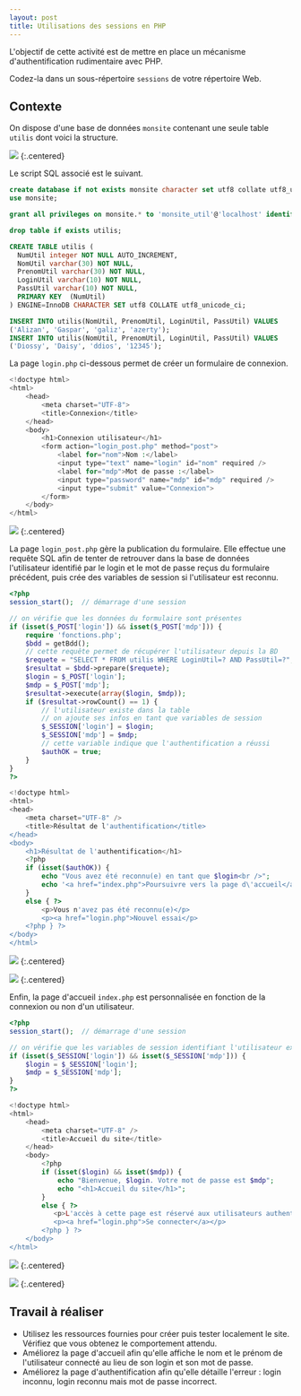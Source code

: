 ```yaml
---
layout: post
title: Utilisations des sessions en PHP
---
```


L'objectif de cette activité est de mettre en place un mécanisme d'authentification rudimentaire avec PHP.

Codez-la dans un sous-répertoire `sessions` de votre répertoire Web.

## Contexte

On dispose d'une base de données `monsite` contenant une seule table `utilis` dont voici la structure.

![](../assets/sessions/utilis.png)
{:.centered}

Le script SQL associé est le suivant.

~~~SQL
create database if not exists monsite character set utf8 collate utf8_unicode_ci;
use monsite;

grant all privileges on monsite.* to 'monsite_util'@'localhost' identified by 'secret';

drop table if exists utilis;

CREATE TABLE utilis (
  NumUtil integer NOT NULL AUTO_INCREMENT,
  NomUtil varchar(30) NOT NULL,
  PrenomUtil varchar(30) NOT NULL,
  LoginUtil varchar(10) NOT NULL,
  PassUtil varchar(10) NOT NULL,
  PRIMARY KEY  (NumUtil)
) ENGINE=InnoDB CHARACTER SET utf8 COLLATE utf8_unicode_ci;

INSERT INTO utilis(NomUtil, PrenomUtil, LoginUtil, PassUtil) VALUES
('Alizan', 'Gaspar', 'galiz', 'azerty');
INSERT INTO utilis(NomUtil, PrenomUtil, LoginUtil, PassUtil) VALUES
('Diossy', 'Daisy', 'ddios', '12345');
~~~

La page `login.php` ci-dessous permet de créer un formulaire de connexion.

~~~php
<!doctype html>
<html>
    <head>
        <meta charset="UTF-8">
        <title>Connexion</title>
    </head>
    <body>
        <h1>Connexion utilisateur</h1>
        <form action="login_post.php" method="post">
            <label for="nom">Nom :</label>
            <input type="text" name="login" id="nom" required />
            <label for="mdp">Mot de passe :</label>
            <input type="password" name="mdp" id="mdp" required />
            <input type="submit" value="Connexion">
        </form>
    </body>
</html>
~~~

![](../assets/sessions/sessions-1.png)
{:.centered}

La page `login_post.php` gère la publication du formulaire. Elle effectue une requête SQL afin de tenter de retrouver dans la base de données l'utilisateur identifié par le login et le mot de passe reçus du formulaire précédent, puis crée des variables de session si l'utilisateur est reconnu.

~~~php
<?php
session_start();  // démarrage d'une session

// on vérifie que les données du formulaire sont présentes
if (isset($_POST['login']) && isset($_POST['mdp'])) {
    require 'fonctions.php';
    $bdd = getBdd();
    // cette requête permet de récupérer l'utilisateur depuis la BD
    $requete = "SELECT * FROM utilis WHERE LoginUtil=? AND PassUtil=?";
    $resultat = $bdd->prepare($requete);
    $login = $_POST['login'];
    $mdp = $_POST['mdp'];
    $resultat->execute(array($login, $mdp));
    if ($resultat->rowCount() == 1) {
        // l'utilisateur existe dans la table
        // on ajoute ses infos en tant que variables de session
        $_SESSION['login'] = $login;
        $_SESSION['mdp'] = $mdp;
        // cette variable indique que l'authentification a réussi
        $authOK = true;
    }
}
?>

<!doctype html>
<html>
<head>
    <meta charset="UTF-8" />
    <title>Résultat de l'authentification</title>
</head>
<body>
    <h1>Résultat de l'authentification</h1>
    <?php
    if (isset($authOK)) {
        echo "Vous avez été reconnu(e) en tant que $login<br />";
        echo '<a href="index.php">Poursuivre vers la page d\'accueil</a>';
    }
    else { ?>
        <p>Vous n'avez pas été reconnu(e)</p>
        <p><a href="login.php">Nouvel essai</p>
    <?php } ?>
</body>
</html>
~~~

![](../assets/sessions/sessions-2.png)
{:.centered}

![](../assets/sessions/sessions-4.png)
{:.centered}

Enfin, la page d'accueil `index.php` est personnalisée en fonction de la connexion ou non d'un utilisateur.

~~~php
<?php
session_start();  // démarrage d'une session

// on vérifie que les variables de session identifiant l'utilisateur existent
if (isset($_SESSION['login']) && isset($_SESSION['mdp'])) {
    $login = $_SESSION['login'];
    $mdp = $_SESSION['mdp'];
}
?>

<!doctype html>
<html>
    <head>
        <meta charset="UTF-8" />
        <title>Accueil du site</title>
    </head>
    <body>
        <?php
        if (isset($login) && isset($mdp)) {
            echo "Bienvenue, $login. Votre mot de passe est $mdp";
            echo "<h1>Accueil du site</h1>";
        }
        else { ?>
           <p>L'accès à cette page est réservé aux utilisateurs authentifiés</p>
           <p><a href="login.php">Se connecter</a></p>
        <?php } ?>
    </body>
</html>
~~~

![](../assets/sessions/sessions-3.png)
{:.centered}

![](../assets/sessions/sessions-5.png)
{:.centered}

## Travail à réaliser

* Utilisez les ressources fournies pour créer puis tester localement le site. Vérifiez que vous obtenez le comportement attendu.
* Améliorez la page d'accueil afin qu'elle affiche le nom et le prénom de l'utilisateur connecté au lieu de son login et son mot de passe.
* Améliorez la page d'authentification afin qu'elle détaille l'erreur : login inconnu, login reconnu mais mot de passe incorrect.
